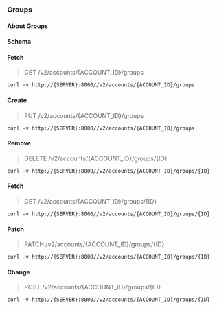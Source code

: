 ### Groups

#### About Groups

#### Schema



#### Fetch

> GET /v2/accounts/{ACCOUNT_ID}/groups

```curl
curl -v http://{SERVER}:8000//v2/accounts/{ACCOUNT_ID}/groups
```

#### Create

> PUT /v2/accounts/{ACCOUNT_ID}/groups

```curl
curl -v http://{SERVER}:8000//v2/accounts/{ACCOUNT_ID}/groups
```

#### Remove

> DELETE /v2/accounts/{ACCOUNT_ID}/groups/{ID}

```curl
curl -v http://{SERVER}:8000//v2/accounts/{ACCOUNT_ID}/groups/{ID}
```

#### Fetch

> GET /v2/accounts/{ACCOUNT_ID}/groups/{ID}

```curl
curl -v http://{SERVER}:8000//v2/accounts/{ACCOUNT_ID}/groups/{ID}
```

#### Patch

> PATCH /v2/accounts/{ACCOUNT_ID}/groups/{ID}

```curl
curl -v http://{SERVER}:8000//v2/accounts/{ACCOUNT_ID}/groups/{ID}
```

#### Change

> POST /v2/accounts/{ACCOUNT_ID}/groups/{ID}

```curl
curl -v http://{SERVER}:8000//v2/accounts/{ACCOUNT_ID}/groups/{ID}
```

